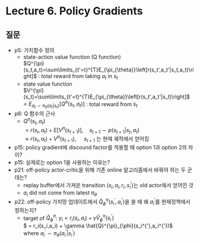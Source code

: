 # Lecture 6. Policy Gradients

## 질문
- p5: 가치함수 정의
  - state-action value function (Q function)    
    $Q^{\pi}(s_t,a_t)=\sum\limits_{t'=t}^{T}E_{\pi_{\theta}}\left[r(s_t',a_t'|s_t,a_t)\right]$ : total reward from taking $a_t$ in $s_t$      
  - state value function   
    $V^{\pi}(s_t)=\sum\limits_{t'=t}^{T}E_{\pi_{\theta}}\left[r(s_t',a_t'|s_t)\right]$ 
    $=E_{a_t\sim\pi_{\theta}(a_t|s_t)}\left[Q^{\pi}(s_t,a_t)\right]$ : total reward from  $s_t$   
- p6: Q 함수의 근사
  - $Q^{\pi}(s_t,a_t)$  
    $= r(s_t,a_t)+E\left[V^{\pi}(s_{t+1})\right], \quad s_{t+1}\sim p(s_{t+1}|s_t,a_t)$    
    $\approx r(s_t,a_t) + V^{\pi}(s_{t+1})$, $\quad s_{t+1}$ 는 현재 궤적에서 얻어짐
- p15: policy gradient에 discound factor를 적용할 때 option 1과 option 2의 차이?
- p15: 실제로는 option 1을 사용하는 이유는?
- p21: off-policy actor-critic을 위해 기존 online 알고리즘에서 바꿔야 하는 두 군데는?
  - replay buffer에서 가져온 transition $(s_i,a_i,r_i,s_i^{'})$는 old actor에서 얻어진 것  
  - $a_i$ did not come from latest ${\pi}_{\theta}$
- p22: off-policy 가치망 업데이트에서 $\hat{Q}_{\phi}^{\pi}(s_i^{'},a_i^{'})$을 쓸 때
  왜 $a_i^{'}$를 현재정책에서 정하는지?
  - target of $\hat{Q}_{\phi}^{\pi}$: $y_i = r_i(s_i,a_i) + \gamma\hat{V}^{\pi}_{\phi}(s_i^{'})$      
    $ = r_i(s_i,a_i) + \gamma \hat{Q}^{\pi}_{\phi}(s_i^{'},a_i^{'})$      
    where $a_i^{'}\sim{\pi}_{\theta}(a_i^{'}|s_i^{'})$
   

